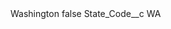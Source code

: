 <?xml version="1.0" encoding="UTF-8"?>
<CustomMetadata xmlns="http://soap.sforce.com/2006/04/metadata" xmlns:xsi="http://www.w3.org/2001/XMLSchema-instance" xmlns:xsd="http://www.w3.org/2001/XMLSchema">
    <label>Washington</label>
    <protected>false</protected>
    <values>
        <field>State_Code__c</field>
        <value xsi:type="xsd:string">WA</value>
    </values>
</CustomMetadata>
